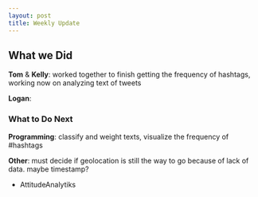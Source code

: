 ```yaml
---
layout: post
title: Weekly Update
---
```



## What we Did


**Tom** & **Kelly**:  worked together to finish getting the frequency of hashtags, working now on analyzing text of tweets


**Logan**:  



### What to Do Next

**Programming**:  classify and weight texts, visualize the frequency of #hashtags



**Other**:  must decide if geolocation is still the way to go because of lack of data. maybe timestamp?  



 
 - AttitudeAnalytiks
